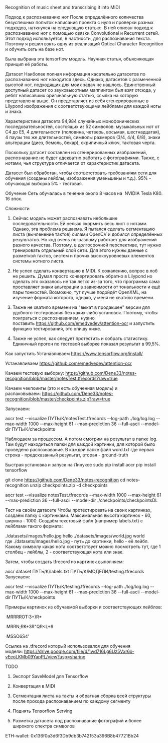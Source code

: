 Recognition of music sheet and transcribing it into MIDI


Подход к распознаванию нот
После определённого количества безуспешных попыток написания проекта с нуля и проверки разных подходов, наткнулся на следующую статью:  В ней описан подход к распознаванию нот с помощью связки Convolutional и Recurrent сетей. Этот подход используется, в частности, для распознавания текста. Поэтому я решил взять одну из реализаций Optical Character Recognition и обучить сеть на базе нот. 

Была выбрана эта tensorflow модель. Научная статья, объясняющая принцип её работы. 

Датасет
Наиболее полная информация касательно датасетов по распознаванию нот находится здесь. Однако, датасетов с размеченной высотой нот, подходящих для моих задач не нашлось. Единственный доступный датасет со звуковысотным маппингом был взят отсюда, у ребят написавших оригинальную статью, ссылка на которую представлена выше. Он представляет из себя сгенерированные в Lilypond изображения с соответствующими лейблами для каждой ноты и знака.

Характеристики датасета
94,984 случайных монофонических последовательностей, состоящих из 52 символов: музыкальных нот от С4 до Е5, 4 длительности (половина, четверь, восьмая, шестнадцатая), 4 паузы тех же длительностей, символы размеров (3/4, 4/4, 6/8), знаки альтерации (диез, бемоль, бекар), скрипичный ключ, тактовая черта.

Поскольку датасет составлен из сгенерированных изображений, распознавание не будет адекватно работать с фотографиями. Также, с нотами, чья структура отличается от характеристик датасета.

Датасет был обработан, чтобы соответстовать требованиям сети для обучения (созданы лейблы, изображения уменьшены и т.д.). 95% - обучающая выборка 5% - тестовая. 

Обучение
Сеть обучалась в течение около 8 часов на  NVIDIA Tesla K80. 16 эпох. 

Сложности
1. Сейчас модель может распознавать небольшие последовательности. Ей нельзя скормить весь лист с нотами. Однако, эта проблема решаема. Я пытался сделать сегментацию листа (вычленение тактов) силами OpenCV и добился определённых результатов. Но код очень по-разному работает для изображений разного качества. Поэтому, в долгосрочной перспективе, тут нужно тренировать отдельный слой сети. Для этого нужны данные с разметкой тактов, систем и прочих высокоуровневых элементов системы нотного листа.

2. Не успел сделать конвертацию в MIDI. К сожалению, вопрос в лоб не решить. Думал просто конвертировать обратно в Lilypond но сделать это оказалось не так легко из-за того, что программа сама проставляет знаки альтерации в зависимости от тональности и ещё пары тонкостей. Возможно, тут лучше подойдёт OpenXML, на изучение формата которого, однако, у меня не хватило времени.

3. Также не хватило времени на "выкат в продакшен" версии для удобного тестирования без каких-либо установок. Поэтому, чтобы поиграться с распознаванием, нужно поставить https://github.com/emedvedev/attention-ocr и запустить функцию тестирования, это опишу ниже.

4. Также не успел, как следует протестить и собрать статистику. Единичный прогон по тестовой выборке показал результат в 99,5%. 

Как запустить
Устанавливаем https://www.tensorflow.org/install/

Устанавливаем https://github.com/emedvedev/attention-ocr

Качаем тестовую выборку: https://github.com/Dene33/notes-recognition/blob/master/notesTest.tfrecords?raw=true

Качаем чекпоинты (это и есть обученная модель) и распаковываем: https://github.com/Dene33/notes-recognition/blob/master/checkpoints.zip?raw=true

Запускаем: 

aocr test --visualize ПУТЬ/К/notesTest.tfrecords --log-path ./log/log.log --max-width 1000 --max-height 61 --max-prediction 36 --full-ascii --model-dir ПУТЬ/К/checkpoints

Наблюдаем за процессом. А потом смотрим на результат в папке log. Там будут находиться папки для каждой картинки, для которой было проведено распознавание. В каждой папке файл word.txt где первая строка - предсказанный результат, вторая - ground-truth

Быстрая установка и запуск на Линуксе
sudo pip install aocr
pip install tensorflow

git clone https://github.com/Dene33/notes-recognition
cd notes-recognition
unzip checkpoints.zip -d checkpoints

aocr test --visualize notesTest.tfrecords --max-width 1000 --max-height 61 --max-prediction 36 --full-ascii --model-dir ./checkpoints/checkpointsDL

Тест на своём датасете
Чтобы протестировать на своих картинках, создаём папку с картинками. Максимальная высота картинок - 60, ширина - 1000. Создаём текстовый файл (например labels.txt) с лейблами такого формата:

./datasets/images/hello.jpg hello
./datasets/images/world.jpg world
где ./datasets/images/hello.jpg - путь до картинки, hello - её лейбл. Какому символу какая нота соответствует можно посмотреть тут, где 1 столбец - лейблы, 2 - соответствующая нота или знак.

Затем, чтобы создать tfrecord из картинок выполняем:

aocr dataset ПУТЬ/К/labels.txt ПУТЬ/К/МОДЕЛИ/testing.tfrecords
Запускаем: 

aocr test --visualize ПУТЬ/К/testing.tfrecords --log-path ./log/log.log --max-width 1000 --max-height 61 --max-prediction 36 --full-ascii --model-dir ПУТЬ/К/checkpoints

Примеры картинок из обучаемой выборки и соответствующих лейблов:

 MRRRROT:3+)R*

 MRRN;RK+3R"QR<L+6

 MSSO6S4'

Ссылка на .tfrecord который использовался для обучения модели: https://drive.google.com/file/d/1wd716Lg6Uz5Vxr6x-vEeoLKMb09YapPL/view?usp=sharing

TODO
1. Экспорт SaveModel для Tensorflow

2. Конвертация в MIDI

3. Сегментация листа на такты и обратная сборка всей структуры после прохода распознаванием по каждому сегменту

4. Поднять Tensorflow Serving

5. Разметка датасета под распознавание фотографий и более широкого спектра символов



ETH-wallet: 0x136f0a3d6f3Db9db3b742153a396B8b47721Bb24

